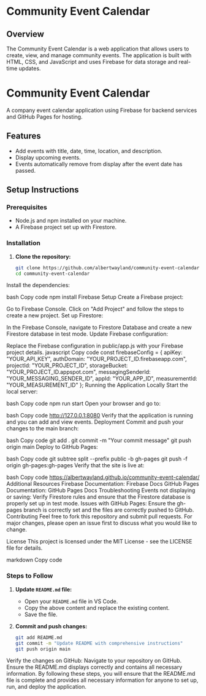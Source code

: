 # Community Event Calendar

## Overview
The Community Event Calendar is a web application that allows users to create, view, and manage community events. The application is built with HTML, CSS, and JavaScript and uses Firebase for data storage and real-time updates.

# Community Event Calendar

A company event calendar application using Firebase for backend services and GitHub Pages for hosting.

## Features

- Add events with title, date, time, location, and description.
- Display upcoming events.
- Events automatically remove from display after the event date has passed.

## Setup Instructions

### Prerequisites

- Node.js and npm installed on your machine.
- A Firebase project set up with Firestore.

### Installation

1. **Clone the repository:**

   ```bash
   git clone https://github.com/albertwayland/community-event-calendar.git
   cd community-event-calendar
Install the dependencies:

bash
Copy code
npm install
Firebase Setup
Create a Firebase project:

Go to Firebase Console.
Click on "Add Project" and follow the steps to create a new project.
Set up Firestore:

In the Firebase Console, navigate to Firestore Database and create a new Firestore database in test mode.
Update Firebase configuration:

Replace the Firebase configuration in public/app.js with your Firebase project details.
javascript
Copy code
const firebaseConfig = {
    apiKey: "YOUR_API_KEY",
    authDomain: "YOUR_PROJECT_ID.firebaseapp.com",
    projectId: "YOUR_PROJECT_ID",
    storageBucket: "YOUR_PROJECT_ID.appspot.com",
    messagingSenderId: "YOUR_MESSAGING_SENDER_ID",
    appId: "YOUR_APP_ID",
    measurementId: "YOUR_MEASUREMENT_ID"
};
Running the Application Locally
Start the local server:

bash
Copy code
npm run start
Open your browser and go to:

bash
Copy code
http://127.0.0.1:8080
Verify that the application is running and you can add and view events.
Deployment
Commit and push your changes to the main branch:

bash
Copy code
git add .
git commit -m "Your commit message"
git push origin main
Deploy to GitHub Pages:

bash
Copy code
git subtree split --prefix public -b gh-pages
git push -f origin gh-pages:gh-pages
Verify that the site is live at:

bash
Copy code
https://albertwayland.github.io/community-event-calendar/
Additional Resources
Firebase Documentation: Firebase Docs
GitHub Pages Documentation: GitHub Pages Docs
Troubleshooting
Events not displaying or saving: Verify Firestore rules and ensure that the Firestore database is properly set up in test mode.
Issues with GitHub Pages: Ensure the gh-pages branch is correctly set and the files are correctly pushed to GitHub.
Contributing
Feel free to fork this repository and submit pull requests. For major changes, please open an issue first to discuss what you would like to change.

License
This project is licensed under the MIT License - see the LICENSE file for details.

markdown
Copy code

### Steps to Follow

1. **Update `README.md` file:**
   - Open your `README.md` file in VS Code.
   - Copy the above content and replace the existing content.
   - Save the file.

2. **Commit and push changes:**
   ```bash
   git add README.md
   git commit -m "Update README with comprehensive instructions"
   git push origin main
Verify the changes on GitHub:
Navigate to your repository on GitHub.
Ensure the README.md displays correctly and contains all necessary information.
By following these steps, you will ensure that the README.md file is complete and provides all necessary information for anyone to set up, run, and deploy the application.
